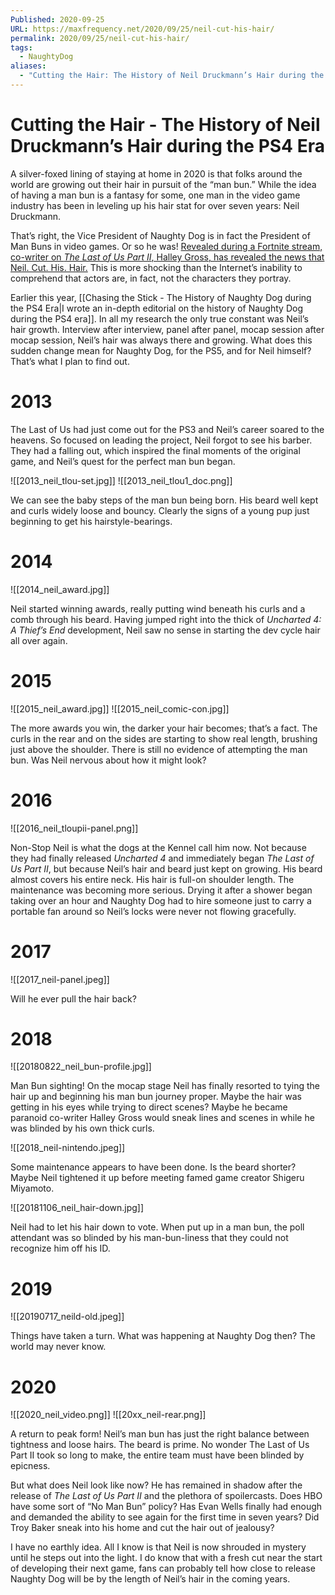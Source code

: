 ```yaml
---
Published: 2020-09-25
URL: https://maxfrequency.net/2020/09/25/neil-cut-his-hair/
permalink: 2020/09/25/neil-cut-his-hair/
tags:
  - NaughtyDog
aliases:
  - "Cutting the Hair: The History of Neil Druckmann’s Hair during the PS4 Era"
---
```

# Cutting the Hair - The History of Neil Druckmann’s Hair during the PS4 Era

A silver-foxed lining of staying at home in 2020 is that folks around the world are growing out their hair in pursuit of the “man bun.” While the idea of having a man bun is a fantasy for some, one man in the video game industry has been in leveling up his hair stat for over seven years: Neil Druckmann.

That’s right, the Vice President of Naughty Dog is in fact the President of Man Buns in video games. Or so he was! [Revealed during a Fortnite stream, co-writer on *The Last of Us Part II*, Halley Gross, has revealed the news that Neil. Cut. His. Hair.](https://twitter.com/DekonYT/status/1308807911175589901) This is more shocking than the Internet’s inability to comprehend that actors are, in fact, not the characters they portray.

Earlier this year, [[Chasing the Stick - The History of Naughty Dog during the PS4 Era|I wrote an in-depth editorial on the history of Naughty Dog during the PS4 era]]. In all my research the only true constant was Neil’s hair growth. Interview after interview, panel after panel, mocap session after mocap session, Neil’s hair was always there and growing. What does this sudden change mean for Naughty Dog, for the PS5, and for Neil himself? That’s what I plan to find out.

# 2013

The Last of Us had just come out for the PS3 and Neil’s career soared to the heavens. So focused on leading the project, Neil forgot to see his barber. They had a falling out, which inspired the final moments of the original game, and Neil’s quest for the perfect man bun began.

![[2013_neil_tlou-set.jpg]]
![[2013_neil_tlou1_doc.png]]

We can see the baby steps of the man bun being born. His beard well kept and curls widely loose and bouncy. Clearly the signs of a young pup just beginning to get his hairstyle-bearings.

# 2014

![[2014_neil_award.jpg]]

Neil started winning awards, really putting wind beneath his curls and a comb through his beard. Having jumped right into the thick of *Uncharted 4: A Thief’s End* development, Neil saw no sense in starting the dev cycle hair all over again.

# 2015

![[2015_neil_award.jpg]]
![[2015_neil_comic-con.jpg]]

The more awards you win, the darker your hair becomes; that’s a fact. The curls in the rear and on the sides are starting to show real length, brushing just above the shoulder. There is still no evidence of attempting the man bun. Was Neil nervous about how it might look?

# 2016

![[2016_neil_tloupii-panel.png]]

Non-Stop Neil is what the dogs at the Kennel call him now. Not because they had finally released *Uncharted 4* and immediately began *The Last of Us Part II*, but because Neil’s hair and beard just kept on growing. His beard almost covers his entire neck. His hair is full-on shoulder length. The maintenance was becoming more serious. Drying it after a shower began taking over an hour and Naughty Dog had to hire someone just to carry a portable fan around so Neil’s locks were never not flowing gracefully.

# 2017

![[2017_neil-panel.jpeg]]

Will he ever pull the hair back? 

# 2018

![[20180822_neil_bun-profile.jpg]]

Man Bun sighting! On the mocap stage Neil has finally resorted to tying the hair up and beginning his man bun journey proper. Maybe the hair was getting in his eyes while trying to direct scenes? Maybe he became paranoid co-writer Halley Gross would sneak lines and scenes in while he was blinded by his own thick curls.

![[2018_neil-nintendo.jpeg]]

Some maintenance appears to have been done. Is the beard shorter? Maybe Neil tightened it up before meeting famed game creator Shigeru Miyamoto.

![[20181106_neil_hair-down.jpg]]

Neil had to let his hair down to vote. When put up in a man bun, the poll attendant was so blinded by his man-bun-liness that they could not recognize him off his ID.

# 2019

![[20190717_neild-old.jpeg]]

Things have taken a turn. What was happening at Naughty Dog then? The world may never know.

# 2020

![[2020_neil_video.png]]
![[20xx_neil-rear.png]]

A return to peak form! Neil’s man bun has just the right balance between tightness and loose hairs. The beard is prime. No wonder The Last of Us Part II took so long to make, the entire team must have been blinded by epicness.

But what does Neil look like now? He has remained in shadow after the release of *The Last of Us Part II* and the plethora of spoilercasts. Does HBO have some sort of “No Man Bun” policy? Has Evan Wells finally had enough and demanded the ability to see again for the first time in seven years? Did Troy Baker sneak into his home and cut the hair out of jealousy?

I have no earthly idea. All I know is that Neil is now shrouded in mystery until he steps out into the light. I do know that with a fresh cut near the start of developing their next game, fans can probably tell how close to release Naughty Dog will be by the length of Neil’s hair in the coming years.